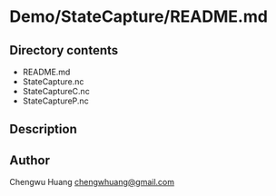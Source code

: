 
Demo/StateCapture/README.md
================================================================================

Directory contents
--------------------------------------------------------------------------------
* README.md
* StateCapture.nc
* StateCaptureC.nc
* StateCaptureP.nc

Description
--------------------------------------------------------------------------------


Author
--------------------------------------------------------------------------------
Chengwu Huang <chengwhuang@gmail.com>

